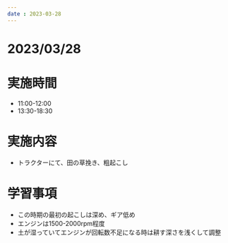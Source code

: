 ```yaml
---
date : 2023-03-28
---
```


# 2023/03/28

# 実施時間
- 11:00-12:00
- 13:30-18:30

# 実施内容
- トラクターにて、田の草挽き、粗起こし

# 学習事項
- この時期の最初の起こしは深め、ギア低め
- エンジンは1500-2000rpm程度
- 土が湿っていてエンジンが回転数不足になる時は耕す深さを浅くして調整